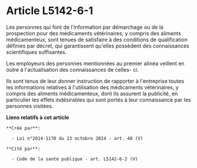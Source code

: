 # Article L5142-6-1

Les personnes qui font de l'information par démarchage ou de la prospection pour des médicaments vétérinaires, y compris des
aliments médicamenteux, sont tenues de satisfaire à des conditions de qualification définies par décret, qui garantissent
qu'elles possèdent des connaissances scientifiques suffisantes. 

Les employeurs des personnes mentionnées au premier alinéa veillent en outre à l'actualisation des connaissances de celles-
ci. 

Ils sont tenus de leur donner instruction de rapporter à l'entreprise toutes les informations relatives à l'utilisation des
médicaments vétérinaires, y compris des aliments médicamenteux, dont ils assurent la publicité, en particulier les effets
indésirables qui sont portés à leur connaissance par les personnes visitées.

**Liens relatifs à cet article**

	**Créé par**:

	  - Loi n°2014-1170 du 13 octobre 2014 - art. 48 (V)

	**Cité par**:

	  - Code de la santé publique - art. L5142-6-2 (V)
